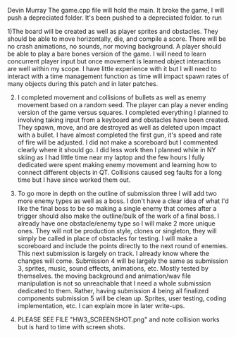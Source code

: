 Devin Murray
The game.cpp file will hold the main. It broke the game, I will push a depreciated folder.
It's been pushed to a depreciated folder.
to run


1)The board will be created as well as player sprites and obstacles. 
They should be able to move horizontally, die, and compile a score. 
There will be no crash animations, no sounds, nor moving background. 
A player should be able to play a bare bones version of the game. 
I will need to learn concurrent player input but once movement is 
learned object interactions are well within my scope. I have little 
experience with it but I will need to interact with a time management 
function as time will impact spawn rates of many objects during this 
patch and in later patches.

2) I completed movement and collisions of bullets as well as enemy movement based 
on a random seed. The player can play a never ending version of the game 
versus squares. I completed everything I planned to involving taking input from
a keyboard and obstacles have been created. They spawn, move, and are destroyed
as well as deleted upon impact with a bullet. I have almost completed the first gun, 
it's speed and rate of fire will be adjusted. I did not make a scoreboard but I 
commented clearly where it should go. I did less work then I planned while in NY
skiing as I had little time near my laptop and the few hours I fully dedicated
were spent making enemy movement and learning how to connect different objects
in QT. Collisions caused seg faults for a long time but I have since worked them
out.

3) To go more in depth on the outline of submission three I will add two more enemy types
as well as a boss. I don't have a clear idea of what I'd like the final boss to be 
so making a single enemy that comes after a trigger should also make the outline/bulk of
the work of a final boss. I already have one obstacle/enemy type so I will make 2 more unique 
ones. They will not be production style, clones or singleton, they will simply be called
in place of obstacles for testing. I will make a scoreboard and include the points directly to
the next round of enemies. This next submission is largely on track. I already know where the
changes will come. Submission 4 will be largely the same as submission 3, sprites, music, sound effects,
animations, etc. Mostly tested by themselves. the moving background and animation/wav file manipulation
is not so unreachable that I need a whole submission dedicated to them. Rather, having submission 4 
being all finalized components submission 5 will be clean up. Sprites, user testing, coding implementation,
etc. I can explain more in later write-ups.

4) PLEASE SEE FILE "HW3_SCREENSHOT.png" and note collision works but is hard to time with screen shots.
